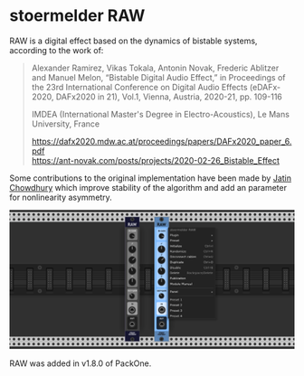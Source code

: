 # stoermelder RAW

RAW is a digital effect based on the dynamics of bistable systems, according to the work of:

> Alexander Ramirez, Vikas Tokala, Antonin Novak, Frederic Ablitzer and Manuel Melon, “Bistable Digital Audio Effect,” in Proceedings of the 23rd International Conference on Digital Audio Effects (eDAFx-2020, DAFx2020 in 21), Vol.1, Vienna, Austria, 2020-21, pp. 109-116
>
> IMDEA (International Master's Degree in Electro-Acoustics), Le Mans University, France
>
> https://dafx2020.mdw.ac.at/proceedings/papers/DAFx2020_paper_6.pdf  
> https://ant-novak.com/posts/projects/2020-02-26_Bistable_Effect

Some contributions to the original implementation have been made by [Jatin Chowdhury](https://github.com/jatinchowdhury18) which improve stability of the algorithm and add an parameter for nonlinearity asymmetry.

![RAW intro](./Raw-intro.png)

RAW was added in v1.8.0 of PackOne.